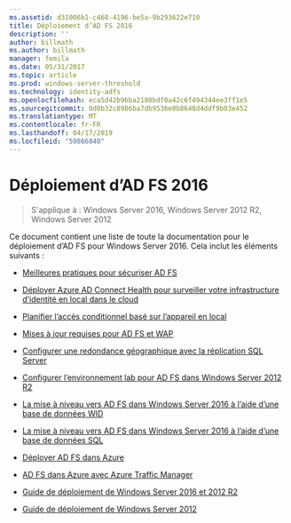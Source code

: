 ```yaml
---
ms.assetid: d31006b1-c468-4196-be5a-9b293622e710
title: Déploiement d’AD FS 2016
description: ''
author: billmath
ms.author: billmath
manager: femila
ms.date: 05/31/2017
ms.topic: article
ms.prod: windows-server-threshold
ms.technology: identity-adfs
ms.openlocfilehash: eca5d42b96ba2180bdf0a42c6f494344ee3ff1e5
ms.sourcegitcommit: 0d0b32c8986ba7db9536e0b8648d4ddf9b03e452
ms.translationtype: MT
ms.contentlocale: fr-FR
ms.lasthandoff: 04/17/2019
ms.locfileid: "59866840"
---
```

# <a name="ad-fs-2016-deployment"></a>Déploiement d’AD FS 2016

>S'applique à : Windows Server 2016, Windows Server 2012 R2, Windows Server 2012

Ce document contient une liste de toute la documentation pour le déploiement d’AD FS pour Windows Server 2016. Cela inclut les éléments suivants :
  
* [Meilleures pratiques pour sécuriser AD FS](deployment/Best-Practices-Securing-AD-FS.md)

* [Déployer Azure AD Connect Health pour surveiller votre infrastructure d’identité en local dans le cloud](https://azure.microsoft.com/documentation/articles/active-directory-aadconnect-health)

* [Planifier l’accès conditionnel basé sur l’appareil en local](deployment/Plan-Device-based-Conditional-Access-on-Premises.md)

* [Mises à jour requises pour AD FS et WAP](deployment/updates-for-active-directory-federation-services-ad-fs.md)

* [Configurer une redondance géographique avec la réplication SQL Server](deployment/Set-up-Geographic-Redundancy-with-SQL-Server-Replication.md)

* [Configurer l’environnement lab pour AD FS dans Windows Server 2012 R2](deployment/Set-up-the-lab-environment-for-AD-FS-in-Windows-Server-2012-R2.md)
  

* [La mise à niveau vers AD FS dans Windows Server 2016 à l’aide d’une base de données WID](deployment/Upgrading-to-AD-FS-in-Windows-Server-2016.md)  

* [La mise à niveau vers AD FS dans Windows Server 2016 à l’aide d’une base de données SQL](deployment/Upgrading-to-AD-FS-in-Windows-Server-2016-SQL.md)  

* [Déployer AD FS dans Azure](deployment/how-to-connect-fed-azure-adfs.md)

* [AD FS dans Azure avec Azure Traffic Manager](deployment/active-directory-adfs-in-azure-with-azure-traffic-manager.md)  

* [Guide de déploiement de Windows Server 2016 et 2012 R2](deployment/Windows-Server-2012-R2-AD-FS-Deployment-Guide.md)

* [Guide de déploiement de Windows Server 2012](deployment/Windows-Server-2012-AD-FS-Deployment-Guide.md)






